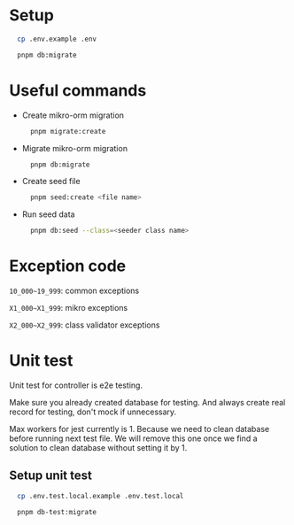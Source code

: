 # Setup

```sh
  cp .env.example .env

  pnpm db:migrate
```

# Useful commands

- Create mikro-orm migration

  ```sh
    pnpm migrate:create
  ```

- Migrate mikro-orm migration

  ```sh
    pnpm db:migrate
  ```

- Create seed file

  ```sh
    pnpm seed:create <file name>
  ```

- Run seed data

  ```sh
    pnpm db:seed --class=<seeder class name>
  ```

# Exception code

`10_000~19_999`: common exceptions

`X1_000~X1_999`: mikro exceptions

`X2_000~X2_999`: class validator exceptions

# Unit test

Unit test for controller is e2e testing.

Make sure you already created database for testing. And always create real record for testing, don't mock if unnecessary.

Max workers for jest currently is 1. Because we need to clean database before running next test file. We will remove this one once we find a solution to clean database without setting it by 1.

## Setup unit test

```sh
  cp .env.test.local.example .env.test.local

  pnpm db-test:migrate
```

